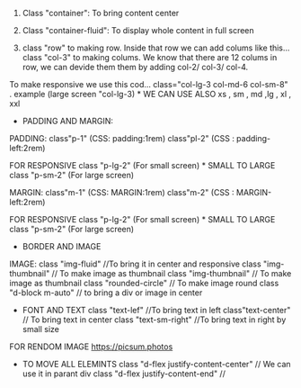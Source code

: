 
1. Class  "container": To bring content center


2. Class  "container-fluid": To display whole content in full screen

3. class  "row" to making row.
Inside that row we can add colums like this...
class  "col-3" to making colums. We know that there are 12 colums in row, we can devide them them by adding col-2/ col-3/ col-4.

To make responsive we use this cod...
class="col-lg-3 col-md-6 col-sm-8" . example (large screen "col-lg-3) * WE CAN USE ALSO xs , sm , md ,lg , xl , xxl

* PADDING AND MARGIN:

 PADDING:
 class"p-1" (CSS: padding:1rem)
 class"pl-2" (CSS : padding-left:2rem)

 FOR RESPONSIVE
 class "p-lg-2" (For small screen) * SMALL TO LARGE 
 class "p-sm-2" (For large screen)

 MARGIN:
 class"m-1" (CSS: MARGIN:1rem)
 class"m-2" (CSS : MARGIN-left:2rem)

 FOR RESPONSIVE
 class "p-lg-2" (For small screen) * SMALL TO LARGE 
 class "p-sm-2" (For large screen)

 * BORDER AND IMAGE

 IMAGE:
 class "img-fluid" //To bring it in center and responsive
 class "img-thumbnail" // To make image as thumbnail
 class "img-thumbnail" // To make image as thumbnail
 class "rounded-circle" // To make image round
 class "d-block m-auto" // to bring a div or image in center

 * FONT AND TEXT
class "text-lef" //To bring text in left
class"text-center" // To bring text in center
class "text-sm-right" //To bring text in right by small size

FOR RENDOM IMAGE https://picsum.photos

* TO MOVE ALL ELEMINTS 
class "d-flex justify-content-center" // We can use it in parant div
class "d-flex justify-content-end" //



